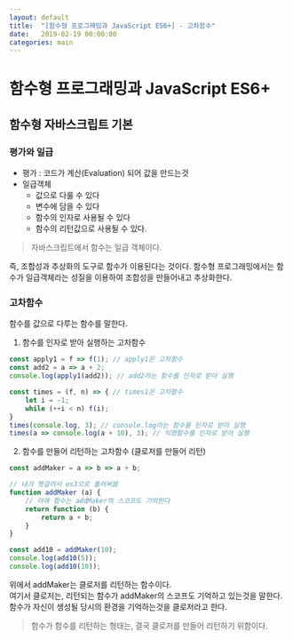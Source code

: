 ```yaml
---
layout: default
title:  "[함수형 프로그래밍과 JavaScript ES6+] - 고차함수"
date:   2019-02-19 00:00:00
categories: main
---
```


# 함수형 프로그래밍과 JavaScript ES6+

## 함수형 자바스크립트 기본
### 평가와 일급
- 평가 : 코드가 계산(Evaluation) 되어 값을 만드는것
- 일급객체
    - 값으로 다룰 수 있다
    - 변수에 담을 수 있다
    - 함수의 인자로 사용될 수 있다
    - 함수의 리턴값으로 사용될 수 있다.  
    
> 자바스크립트에서 함수는 일급 객체이다.  

즉, 조합성과 추상화의 도구로 함수가 이용된다는 것이다.
함수형 프로그래밍에서는 함수가 일급객체라는 성질을 이용하여 조합성을 만들어내고 추상화한다.

### 고차함수  

함수를 값으로 다루는 함수를 말한다.  

1. 함수를 인자로 받아 실행하는 고차함수  

```javascript
const apply1 = f => f(1); // apply1은 고차함수
const add2 = a => a + 2;
console.log(apply1(add2)); // add2라는 함수를 인자로 받아 실행
```

```javascript
const times = (f, n) => { // times1은 고차함수
    let i = -1;
    while (++i < n) f(i);
}
times(console.log, 3); // console.log라는 함수를 인자로 받아 실행
times(a => console.log(a + 10), 3); // 익명함수를 인자로 받아 실행
```

2. 함수를 만들어 리턴하는 고차함수 (클로저를 만들어 리턴)  

```javascript
const addMaker = a => b => a + b;

// 내가 헷갈려서 es3으로 풀어써봄
function addMaker (a) {
    // 아래 함수는 addMaker의 스코프도 기억한다
    return function (b) {
        return a + b;
    }
}

const add10 = addMaker(10);
console.log(add10(5));
console.log(add10(10));
```

위에서 addMaker는 클로저를 리턴하는 함수이다.  
여기서 클로저는, 리턴되는 함수가 addMaker의 스코프도 기억하고 있는것을 말한다. 함수가 자신이 생성될 당시의 환경을 기억하는것을 클로저라고 한다.  
> 함수가 함수를 리턴하는 형태는, 결국 클로저를 만들어 리턴하기 위함이다.


